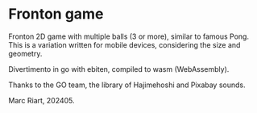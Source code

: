 # Fronton game

Fronton 2D game with multiple balls (3 or more), similar to famous Pong.
This is a variation written for mobile devices, considering the size and geometry.

Divertimento in go with ebiten, compiled to wasm (WebAssembly).

Thanks to the GO team, the library of Hajimehoshi and Pixabay sounds.

Marc Riart, 202405.
